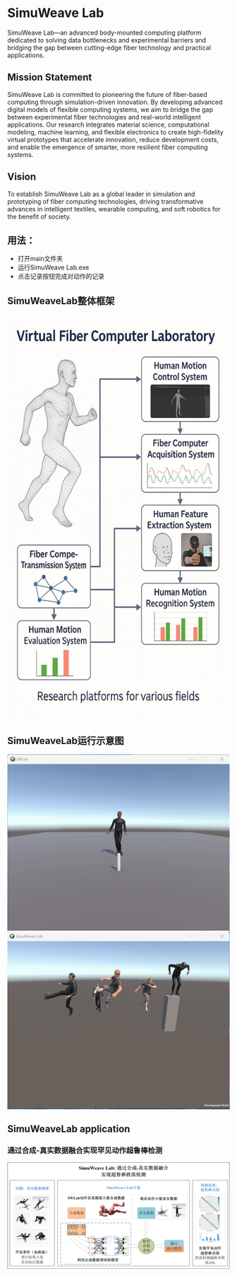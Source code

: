 # SimuWeave Lab
SimuWeave Lab—an advanced body-mounted computing platform dedicated to solving data bottlenecks and experimental barriers and bridging the gap between cutting-edge fiber technology and practical applications.

## Mission Statement

SimuWeave Lab is committed to pioneering the future of fiber-based computing through simulation-driven innovation. By developing advanced digital models of flexible computing systems, we aim to bridge the gap between experimental fiber technologies and real-world intelligent applications. Our research integrates material science, computational modeling, machine learning, and flexible electronics to create high-fidelity virtual prototypes that accelerate innovation, reduce development costs, and enable the emergence of smarter, more resilient fiber computing systems.

## Vision

To establish SimuWeave Lab as a global leader in simulation and prototyping of fiber computing technologies, driving transformative advances in intelligent textiles, wearable computing, and soft robotics for the benefit of society.

## 用法：
- 打开main文件夹
- 运行SimuWeave Lab.exe
- 点击记录按钮完成对动作的记录

## SimuWeaveLab整体框架


<img src="github_picture/研究框架图1.jpg"  />


## SimuWeaveLab运行示意图

<img src="github_picture/walking_and_falled.gif"  />


<img src="github_picture/mult.gif"  />



## SimuWeaveLab application

### 通过合成-真实数据融合实现罕见动作超鲁棒检测

<img src="github_picture/研究框架图.jpg"  />




